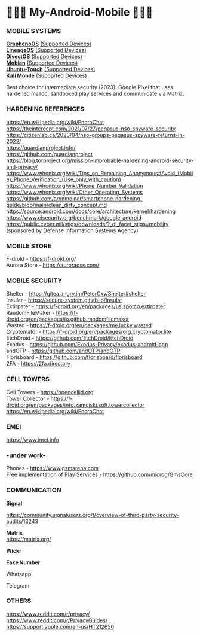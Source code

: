 # 📱📱📱 My-Android-Mobile 📱📱📱 

### MOBILE SYSTEMS
**[GraphenoOS](https://grapheneos.org/)** [(Supported Devices)](https://grapheneos.org/faq#supported-devices)  
**[LineageOS](https://wiki.lineageos.org/)** [(Supported Devices)](https://wiki.lineageos.org/devices/)  
**[DivestOS](https://divestos.org/)** [(Supported Devices)](https://divestos.org/pages/devices)  
**[Mobian](https://mobian-project.org/)** [(Supported Devices)](https://wiki.debian.org/Mobian/Devices)  
**[Ubuntu-Touch](https://ubuntu-touch.io/)** [(Supported Devices)](https://ubports.com/nl/supported-products)  
**[Kali Mobile](https://www.kali.org/get-kali/#kali-mobile)** [(Supported Devices)](https://www.kali.org/get-kali/#kali-mobile)  

Best choice for intermediate security (2023): Google Pixel that uses hardened malloc, sandboxed play services and communicate via Matrix.    

### HARDENING REFERENCES  
https://en.wikipedia.org/wiki/EncroChat    
https://theintercept.com/2021/07/27/pegasus-nso-spyware-security    
https://citizenlab.ca/2023/04/nso-groups-pegasus-spyware-returns-in-2022/    
https://guardianproject.info/  
https://github.com/guardianproject  
https://blog.torproject.org/mission-improbable-hardening-android-security-and-privacy/  
https://www.whonix.org/wiki/Tips_on_Remaining_Anonymous#Avoid_(Mobile)_Phone_Verification_(Use_only_with_caution)  
https://www.whonix.org/wiki/Phone_Number_Validation  
https://www.whonix.org/wiki/Other_Operating_Systems  
https://github.com/aronmolnar/smartphone-hardening-guide/blob/main/clean_dirty_concept.md    
https://source.android.com/docs/core/architecture/kernel/hardening  
https://www.cisecurity.org/benchmark/google_android  
https://public.cyber.mil/stigs/downloads/?_dl_facet_stigs=mobility (sponsored by Defense Information Systems Agency)      

### MOBILE STORE  
F-droid - https://f-droid.org/  
Aurora Store - https://auroraoss.com/  

### MOBILE SECURITY  
Shelter - https://gitea.angry.im/PeterCxy/Shelter#shelter  
Insular - https://secure-system.gitlab.io/Insular  
Extirpater - https://f-droid.org/en/packages/us.spotco.extirpater  
RandomFileMaker - https://f-droid.org/en/packages/io.github.randomfilemaker  
Wasted - https://f-droid.org/en/packages/me.lucky.wasted  
Cryptomator - https://f-droid.org/en/packages/org.cryptomator.lite  
EtchDroid - https://github.com/EtchDroid/EtchDroid  
Exodus - https://github.com/Exodus-Privacy/exodus-android-app  
andOTP - https://github.com/andOTP/andOTP  
Florisboard - https://github.com/florisboard/florisboard  
2FA - https://2fa.directory  

### CELL TOWERS
Cell Towers - https://opencellid.org  
Tower Collector - https://f-droid.org/en/packages/info.zamojski.soft.towercollector  
https://en.wikipedia.org/wiki/EncroChat    

### EMEI   
https://www.imei.info  

### -under work-    
Phones - https://www.gsmarena.com  
Free implementation of Play Services - https://github.com/microg/GmsCore    

### COMMUNICATION

**Signal**  

https://community.signalusers.org/t/overview-of-third-party-security-audits/13243    

**Matrix**        
https://matrix.org/    

**Wickr**  

**Fake Number**

Whatsapp    

Telegram    

### OTHERS
https://www.reddit.com/r/privacy/    
https://www.reddit.com/r/PrivacyGuides/    
https://support.apple.com/en-us/HT212650    

